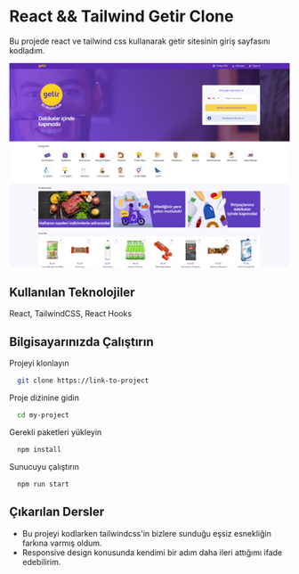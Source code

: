 # React && Tailwind Getir Clone

Bu projede react ve tailwind css kullanarak getir sitesinin giriş sayfasını
kodladım.

<p align="center">
  <img src="./src/assets/screen.png">
<p>

## Kullanılan Teknolojiler

React, TailwindCSS, React Hooks

## Bilgisayarınızda Çalıştırın

Projeyi klonlayın

```bash
  git clone https://link-to-project
```

Proje dizinine gidin

```bash
  cd my-project
```

Gerekli paketleri yükleyin

```bash
  npm install
```

Sunucuyu çalıştırın

```bash
  npm run start
```
## Çıkarılan Dersler

- Bu projeyi kodlarken tailwindcss'in bizlere sunduğu eşsiz esnekliğin 
farkına varmış oldum.
- Responsive design konusunda kendimi bir adım daha ileri attığımı ifade edebilirim.